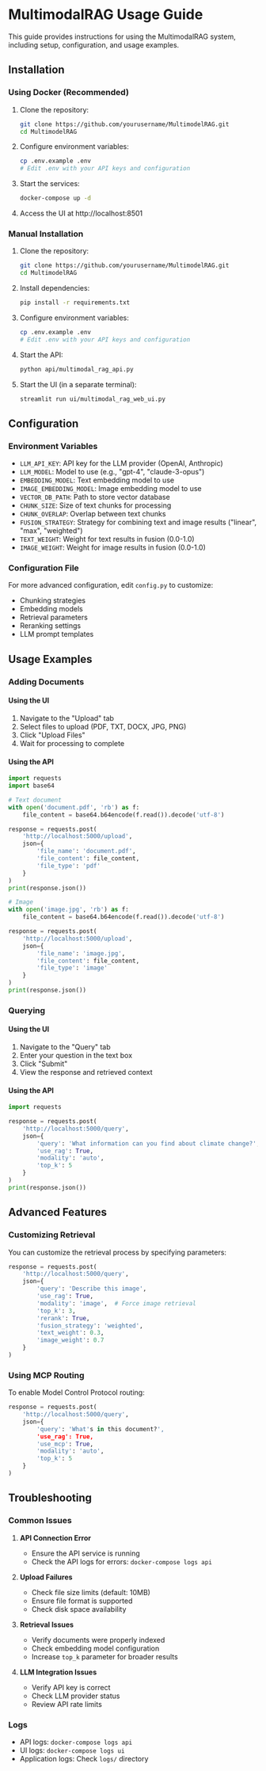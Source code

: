# MultimodalRAG Usage Guide

This guide provides instructions for using the MultimodalRAG system, including setup, configuration, and usage examples.

## Installation

### Using Docker (Recommended)

1. Clone the repository:
   ```bash
   git clone https://github.com/yourusername/MultimodelRAG.git
   cd MultimodelRAG
   ```

2. Configure environment variables:
   ```bash
   cp .env.example .env
   # Edit .env with your API keys and configuration
   ```

3. Start the services:
   ```bash
   docker-compose up -d
   ```

4. Access the UI at http://localhost:8501

### Manual Installation

1. Clone the repository:
   ```bash
   git clone https://github.com/yourusername/MultimodelRAG.git
   cd MultimodelRAG
   ```

2. Install dependencies:
   ```bash
   pip install -r requirements.txt
   ```

3. Configure environment variables:
   ```bash
   cp .env.example .env
   # Edit .env with your API keys and configuration
   ```

4. Start the API:
   ```bash
   python api/multimodal_rag_api.py
   ```

5. Start the UI (in a separate terminal):
   ```bash
   streamlit run ui/multimodal_rag_web_ui.py
   ```

## Configuration

### Environment Variables

- `LLM_API_KEY`: API key for the LLM provider (OpenAI, Anthropic)
- `LLM_MODEL`: Model to use (e.g., "gpt-4", "claude-3-opus")
- `EMBEDDING_MODEL`: Text embedding model to use
- `IMAGE_EMBEDDING_MODEL`: Image embedding model to use
- `VECTOR_DB_PATH`: Path to store vector database
- `CHUNK_SIZE`: Size of text chunks for processing
- `CHUNK_OVERLAP`: Overlap between text chunks
- `FUSION_STRATEGY`: Strategy for combining text and image results ("linear", "max", "weighted")
- `TEXT_WEIGHT`: Weight for text results in fusion (0.0-1.0)
- `IMAGE_WEIGHT`: Weight for image results in fusion (0.0-1.0)

### Configuration File

For more advanced configuration, edit `config.py` to customize:
- Chunking strategies
- Embedding models
- Retrieval parameters
- Reranking settings
- LLM prompt templates

## Usage Examples

### Adding Documents

#### Using the UI

1. Navigate to the "Upload" tab
2. Select files to upload (PDF, TXT, DOCX, JPG, PNG)
3. Click "Upload Files"
4. Wait for processing to complete

#### Using the API

```python
import requests
import base64

# Text document
with open('document.pdf', 'rb') as f:
    file_content = base64.b64encode(f.read()).decode('utf-8')

response = requests.post(
    'http://localhost:5000/upload',
    json={
        'file_name': 'document.pdf',
        'file_content': file_content,
        'file_type': 'pdf'
    }
)
print(response.json())

# Image
with open('image.jpg', 'rb') as f:
    file_content = base64.b64encode(f.read()).decode('utf-8')

response = requests.post(
    'http://localhost:5000/upload',
    json={
        'file_name': 'image.jpg',
        'file_content': file_content,
        'file_type': 'image'
    }
)
print(response.json())
```

### Querying

#### Using the UI

1. Navigate to the "Query" tab
2. Enter your question in the text box
3. Click "Submit"
4. View the response and retrieved context

#### Using the API

```python
import requests

response = requests.post(
    'http://localhost:5000/query',
    json={
        'query': 'What information can you find about climate change?',
        'use_rag': True,
        'modality': 'auto',
        'top_k': 5
    }
)
print(response.json())
```

## Advanced Features

### Customizing Retrieval

You can customize the retrieval process by specifying parameters:

```python
response = requests.post(
    'http://localhost:5000/query',
    json={
        'query': 'Describe this image',
        'use_rag': True,
        'modality': 'image',  # Force image retrieval
        'top_k': 3,
        'rerank': True,
        'fusion_strategy': 'weighted',
        'text_weight': 0.3,
        'image_weight': 0.7
    }
)
```

### Using MCP Routing

To enable Model Control Protocol routing:

```python
response = requests.post(
    'http://localhost:5000/query',
    json={
        'query': 'What's in this document?',
        'use_rag': True,
        'use_mcp': True,
        'modality': 'auto',
        'top_k': 5
    }
)
```

## Troubleshooting

### Common Issues

1. **API Connection Error**
   - Ensure the API service is running
   - Check the API logs for errors: `docker-compose logs api`

2. **Upload Failures**
   - Check file size limits (default: 10MB)
   - Ensure file format is supported
   - Check disk space availability

3. **Retrieval Issues**
   - Verify documents were properly indexed
   - Check embedding model configuration
   - Increase `top_k` parameter for broader results

4. **LLM Integration Issues**
   - Verify API key is correct
   - Check LLM provider status
   - Review API rate limits

### Logs

- API logs: `docker-compose logs api`
- UI logs: `docker-compose logs ui`
- Application logs: Check `logs/` directory